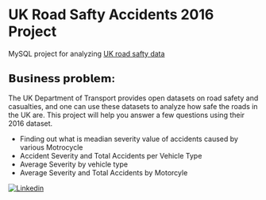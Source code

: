 
# UK Road Safty Accidents 2016 Project
MySQL project for analyzing [UK road safty data](https://data.gov.uk/dataset/cb7ae6f0-4be6-4935-9277-47e5ce24a11f/road-safety-data)
## 𝗕𝘂𝘀𝗶𝗻𝗲𝘀𝘀 𝗽𝗿𝗼𝗯𝗹𝗲𝗺: 
The UK Department of Transport provides open datasets on road safety and casualties, and one can use these datasets to analyze how safe the roads in the UK are. This project will help you answer a few questions using their 2016 dataset. 

+ Finding out what is meadian severity value of accidents caused by various Motrocycle
+ Accident Severity and Total Accidents per Vehicle Type
+ Average Severity by vehicle type
+ Average Severity and Total Accidents by Motorcyle







[![Linkedin](https://content.linkedin.com/content/dam/me/business/en-us/amp/brand-site/v2/bg/LI-Bug.svg.original.svg)](https://www.linkedin.com/in/rajamit34/)
